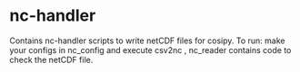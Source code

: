 # nc-handler
Contains nc-handler scripts to write netCDF files for cosipy. To run: make your configs in nc_config and execute csv2nc , nc_reader contains code to check the netCDF file.
